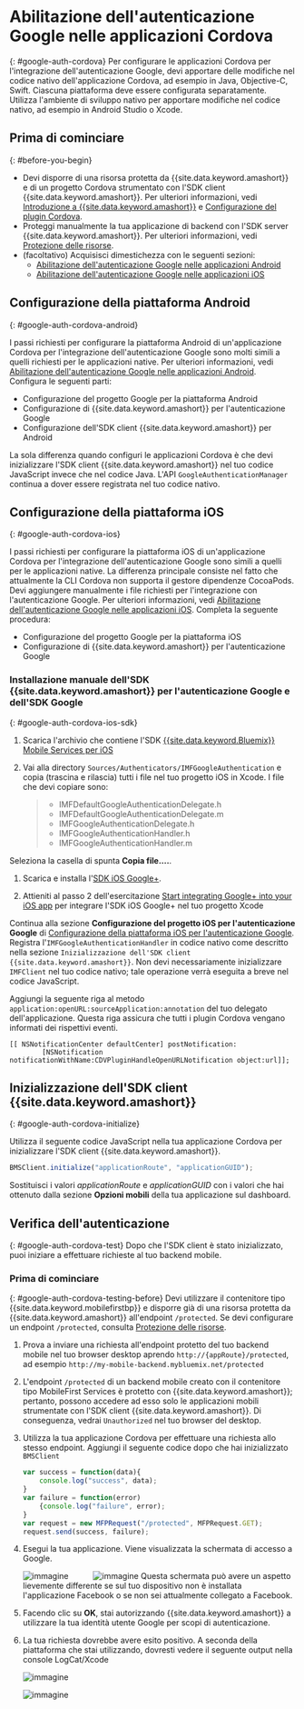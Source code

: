 # Abilitazione dell'autenticazione Google nelle applicazioni Cordova
{: #google-auth-cordova}
Per configurare le applicazioni Cordova per l'integrazione dell'autenticazione Google, devi apportare delle modifiche nel codice nativo dell'applicazione Cordova, ad esempio in Java, Objective-C, Swift. Ciascuna piattaforma deve essere configurata separatamente. Utilizza l'ambiente di sviluppo nativo per apportare modifiche nel codice nativo, ad esempio in Android Studio o Xcode.

## Prima di cominciare
{: #before-you-begin}
* Devi disporre di una risorsa protetta da {{site.data.keyword.amashort}} e di un progetto Cordova strumentato con l'SDK client {{site.data.keyword.amashort}}.  Per ulteriori informazioni, vedi [Introduzione a {{site.data.keyword.amashort}}](getting-started.html) e [Configurazione del plugin Cordova](getting-started-cordova.html).  
* Proteggi manualmente la tua applicazione di backend con l'SDK server {{site.data.keyword.amashort}}. Per ulteriori informazioni, vedi [Protezione delle risorse](protecting-resources.html).
* (facoltativo) Acquisisci dimestichezza con le seguenti sezioni:
   * [Abilitazione dell'autenticazione Google nelle applicazioni Android](google-auth-android.html)
   * [Abilitazione dell'autenticazione Google nelle applicazioni iOS](google-auth-iOS.html)


## Configurazione della piattaforma Android
{: #google-auth-cordova-android}

I passi richiesti per configurare la piattaforma Android di un'applicazione Cordova per l'integrazione dell'autenticazione Google sono molti simili a quelli richiesti per le applicazioni native. Per ulteriori informazioni, vedi [Abilitazione dell'autenticazione Google nelle applicazioni Android](google-auth-android.html). Configura le seguenti parti:

* Configurazione del progetto Google per la piattaforma Android
* Configurazione di {{site.data.keyword.amashort}} per l'autenticazione Google
* Configurazione dell'SDK client {{site.data.keyword.amashort}} per Android

La sola differenza quando configuri le applicazioni Cordova è che devi inizializzare l'SDK client {{site.data.keyword.amashort}} nel tuo codice JavaScript invece che nel codice Java. L'API `GoogleAuthenticationManager` continua a dover essere registrata nel tuo codice nativo.

## Configurazione della piattaforma iOS
{: #google-auth-cordova-ios}

I passi richiesti per configurare la piattaforma iOS di un'applicazione Cordova per l'integrazione dell'autenticazione Google sono simili a quelli per le applicazioni native. La differenza principale consiste nel fatto che attualmente la CLI Cordova non supporta il gestore dipendenze CocoaPods. Devi aggiungere manualmente i file richiesti per l'integrazione con l'autenticazione Google. Per ulteriori informazioni, vedi [Abilitazione dell'autenticazione Google nelle applicazioni iOS](google-auth-ios.html). Completa la seguente procedura:

* Configurazione del progetto Google per la piattaforma iOS
* Configurazione di {{site.data.keyword.amashort}} per l'autenticazione Google

### Installazione manuale dell'SDK {{site.data.keyword.amashort}} per l'autenticazione Google e dell'SDK Google
{: #google-auth-cordova-ios-sdk}
1. Scarica l'archivio che contiene l'SDK [{{site.data.keyword.Bluemix}} Mobile Services per iOS](https://hub.jazz.net/git/bluemixmobilesdk/imf-ios-sdk/archive?revstr=master)

1. Vai alla directory `Sources/Authenticators/IMFGoogleAuthentication` e copia (trascina e rilascia) tutti i file nel tuo progetto iOS in Xcode. I file che devi copiare sono:

	> * IMFDefaultGoogleAuthenticationDelegate.h
	> * IMFDefaultGoogleAuthenticationDelegate.m
	> * IMFGoogleAuthenticationDelegate.h
	> * IMFGoogleAuthenticationHandler.h
	> * IMFGoogleAuthenticationHandler.m

Seleziona la casella di spunta **Copia file....**.

1. Scarica e installa l'[SDK iOS Google+](http://goo.gl/9cTqyZ).

1. Attieniti al passo 2 dell'esercitazione [Start integrating Google+ into your iOS app](https://developers.google.com/+/mobile/ios/getting-started) per integrare l'SDK iOS Google+ nel tuo progetto Xcode

Continua alla sezione **Configurazione del progetto iOS per l'autenticazione Google** di [Configurazione della piattaforma iOS per l'autenticazione Google](google-auth-ios.html). Registra l'`IMFGoogleAuthenticationHandler` in codice nativo come descritto nella sezione `Inizializzazione dell'SDK client {{site.data.keyword.amashort}}`. Non devi necessariamente inizializzare `IMFClient` nel tuo codice nativo; tale operazione verrà eseguita a breve nel codice JavaScript.

Aggiungi la seguente riga al metodo `application:openURL:sourceApplication:annotation` del tuo delegato dell'applicazione. Questa riga assicura che tutti i plugin Cordova vengano informati dei rispettivi eventi.

```
[[ NSNotificationCenter defaultCenter] postNotification:
		[NSNotification notificationWithName:CDVPluginHandleOpenURLNotification object:url]];      
```

## Inizializzazione dell'SDK client {{site.data.keyword.amashort}}
{: #google-auth-cordova-initialize}

Utilizza il seguente codice JavaScript nella tua applicazione Cordova per inizializzare l'SDK client {{site.data.keyword.amashort}}.

```JavaScript
BMSClient.initialize("applicationRoute", "applicationGUID");
```

Sostituisci i valori *applicationRoute* e *applicationGUID* con i valori che hai ottenuto dalla sezione **Opzioni mobili** della
tua applicazione sul dashboard.

## Verifica dell'autenticazione
{: #google-auth-cordova-test}
Dopo che l'SDK client è stato inizializzato, puoi iniziare a effettuare richieste al tuo backend mobile.

### Prima di cominciare
{: #google-auth-cordova-testing-before}
Devi utilizzare il contenitore tipo {{site.data.keyword.mobilefirstbp}} e disporre già di una risorsa protetta da {{site.data.keyword.amashort}} all'endpoint `/protected`. Se devi configurare un endpoint `/protected`, consulta [Protezione delle risorse](protecting-resources.html).


1. Prova a inviare una richiesta all'endpoint protetto del tuo backend mobile nel tuo browser desktop aprendo `http://{appRoute}/protected`, ad esempio `http://my-mobile-backend.mybluemix.net/protected`

1. L'endpoint `/protected` di un backend mobile creato con il contenitore tipo MobileFirst Services è protetto con {{site.data.keyword.amashort}}; pertanto, possono accedere ad esso solo le applicazioni mobili strumentate con l'SDK client {{site.data.keyword.amashort}}. Di conseguenza, vedrai `Unauthorized` nel tuo browser del desktop.

1. Utilizza la tua applicazione Cordova per effettuare una richiesta allo stesso endpoint. Aggiungi il seguente codice dopo che hai inizializzato `BMSClient`

	```JavaScript
	var success = function(data){
    	console.log("success", data);
    }
	var failure = function(error)
    	{console.log("failure", error);
    }
	var request = new MFPRequest("/protected", MFPRequest.GET);
	request.send(success, failure);
	```


1. Esegui la tua applicazione. Viene visualizzata la schermata di accesso a Google.

	![immagine](images/android-google-login.png) &nbsp;&nbsp;&nbsp;&nbsp;&nbsp;&nbsp;&nbsp;&nbsp;&nbsp;	![immagine](images/ios-google-login.png)
	Questa schermata può avere un aspetto lievemente differente se sul tuo dispositivo non è installata l'applicazione Facebook o se non sei attualmente collegato a Facebook.
1. Facendo clic su **OK**, stai autorizzando {{site.data.keyword.amashort}} a utilizzare la tua identità utente Google per scopi di autenticazione.

1. 	La tua richiesta dovrebbe avere esito positivo. A seconda della piattaforma che stai utilizzando, dovresti vedere il seguente output nella console LogCat/Xcode

	![immagine](images/android-google-login-success.png)

	![immagine](images/ios-google-login-success.png)
